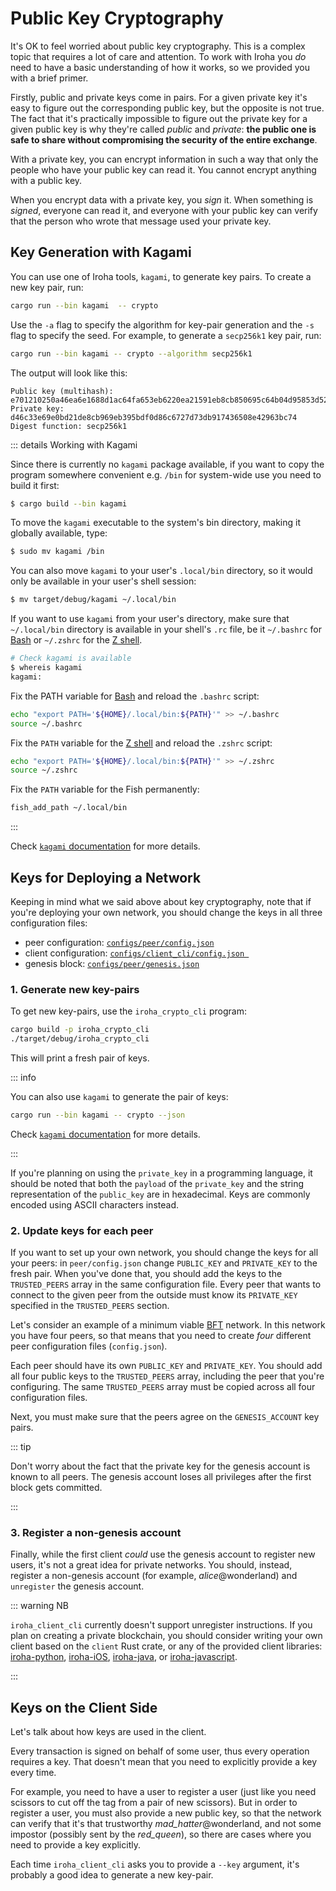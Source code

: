 # Public Key Cryptography

It's OK to feel worried about public key cryptography. This is a complex
topic that requires a lot of care and attention. To work with Iroha you
_do_ need to have a basic understanding of how it works, so we provided you
with a brief primer.

Firstly, public and private keys come in pairs. For a given private key
it's easy to figure out the corresponding public key, but the opposite is
not true. The fact that it's practically impossible to figure out the
private key for a given public key is why they're called _public_ and
_private_: **the public one is safe to share without compromising the
security of the entire exchange**.

With a private key, you can encrypt information in such a way that only the
people who have your public key can read it. You cannot encrypt anything
with a public key.

When you encrypt data with a private key, you _sign_ it. When something is
_signed_, everyone can read it, and everyone with your public key can
verify that the person who wrote that message used your private key.

## Key Generation with Kagami

You can use one of Iroha tools, `kagami`, to generate key pairs. To create
a new key pair, run:

```bash
cargo run --bin kagami  -- crypto
```

Use the `-a` flag to specify the algorithm for key-pair generation and the
`-s` flag to specify the seed. For example, to generate a `secp256k1` key
pair, run:

```bash
cargo run --bin kagami -- crypto --algorithm secp256k1
```

The output will look like this:

```
Public key (multihash): e701210250a46ea6e1688d1ac64fa653eb6220ea21591eb8cb850695c64b04d95853d527
Private key: d46c33e69e0bd21de8cb969eb395bdf0d86c6727d73db917436508e42963bc74
Digest function: secp256k1
```

::: details Working with Kagami

Since there is currently no `kagami` package available, if you want to copy
the program somewhere convenient e.g. `/bin` for system-wide use you need
to build it first:

```bash
$ cargo build --bin kagami
```

To move the `kagami` executable to the system's bin directory, making it
globally available, type:

```bash
$ sudo mv kagami /bin
```

You can also move `kagami` to your user's `.local/bin` directory, so it
would only be available in your user's shell session:

```bash
$ mv target/debug/kagami ~/.local/bin
```

If you want to use `kagami` from your user's directory, make sure that
`~/.local/bin` directory is available in your shell's `.rc` file, be it
`~/.bashrc` for [Bash](https://www.gnu.org/software/bash/) or `~/.zshrc`
for the [Z shell](https://www.zsh.org/).

```bash
# Check kagami is available
$ whereis kagami
kagami:
```

Fix the PATH variable for [Bash](https://www.gnu.org/software/bash/) and
reload the `.bashrc` script:

```bash
echo "export PATH='${HOME}/.local/bin:${PATH}'" >> ~/.bashrc
source ~/.bashrc
```

Fix the `PATH` variable for the [Z shell](https://www.zsh.org/) and reload
the `.zshrc` script:

```bash
echo "export PATH='${HOME}/.local/bin:${PATH}'" >> ~/.zshrc
source ~/.zshrc
```

Fix the `PATH` variable for the Fish permanently:

```bash
fish_add_path ~/.local/bin
```

:::

Check
[`kagami` documentation](https://github.com/hyperledger/iroha/tree/iroha2-dev/tools/kagami#crypto)
for more details.

## Keys for Deploying a Network

Keeping in mind what we said above about key cryptography, note that if
you're deploying your own network, you should change the keys in all three
configuration files:

- peer configuration: [`configs/peer/config.json`](./peer-configuration.md)
- client configuration:
  [`configs/client_cli/config.json `](./client-configuration.md)
- genesis block: [`configs/peer/genesis.json`](./genesis.md)

### 1. Generate new key-pairs

To get new key-pairs, use the `iroha_crypto_cli` program:

```bash
cargo build -p iroha_crypto_cli
./target/debug/iroha_crypto_cli
```

This will print a fresh pair of keys.

::: info

You can also use `kagami` to generate the pair of keys:

```bash
cargo run --bin kagami -- crypto --json
```

Check
[`kagami` documentation](https://github.com/hyperledger/iroha/tree/iroha2-dev/tools/kagami#crypto)
for more details.

:::

If you're planning on using the `private_key` in a programming language, it
should be noted that both the `payload` of the `private_key` and the string
representation of the `public_key` are in hexadecimal. Keys are commonly
encoded using ASCII characters instead.

### 2. Update keys for each peer

If you want to set up your own network, you should change the keys for all
your peers: in `peer/config.json` change `PUBLIC_KEY` and `PRIVATE_KEY` to
the fresh pair. When you've done that, you should add the keys to the
`TRUSTED_PEERS` array in the same configuration file. Every peer that wants
to connect to the given peer from the outside must know its `PRIVATE_KEY`
specified in the `TRUSTED_PEERS` section.

Let's consider an example of a minimum viable
[BFT](/guide/glossary.md#byzantine-fault-tolerance-bft) network. In this
network you have four peers, so that means that you need to create _four_
different peer configuration files (`config.json`).

Each peer should have its own `PUBLIC_KEY` and `PRIVATE_KEY`. You should
add all four public keys to the `TRUSTED_PEERS` array, including the peer
that you're configuring. The same `TRUSTED_PEERS` array must be copied
across all four configuration files.

Next, you must make sure that the peers agree on the `GENESIS_ACCOUNT` key
pairs.

::: tip

Don't worry about the fact that the private key for the genesis account is
known to all peers. The genesis account loses all privileges after the
first block gets committed.

:::

### 3. Register a non-genesis account

Finally, while the first client _could_ use the genesis account to register
new users, it's not a great idea for private networks. You should, instead,
register a non-genesis account (for example, _alice_@wonderland) and
`unregister` the genesis account.

::: warning NB

`iroha_client_cli` currently doesn't support unregister instructions. If
you plan on creating a private blockchain, you should consider writing your
own client based on the `client` Rust crate, or any of the provided client
libraries: [iroha-python](https://github.com/hyperledger/iroha-python),
[iroha-iOS](https://github.com/hyperledger/iroha-ios),
[iroha-java](https://github.com/hyperledger/iroha-java), or
[iroha-javascript](https://github.com/hyperledger/iroha-javascript/tree/iroha2).

:::

## Keys on the Client Side

Let's talk about how keys are used in the client.

Every transaction is signed on behalf of some user, thus every operation
requires a key. That doesn't mean that you need to explicitly provide a key
every time.

For example, you need to have a user to register a user (just like you need
scissors to cut off the tag from a pair of new scissors). But in order to
register a user, you must also provide a new public key, so that the
network can verify that it's that trustworthy _mad_hatter_@wonderland, and
not some impostor (possibly sent by the _red_queen_), so there are cases
where you need to provide a key explicitly.

Each time `iroha_client_cli` asks you to provide a `--key` argument, it's
probably a good idea to generate a new key-pair.

